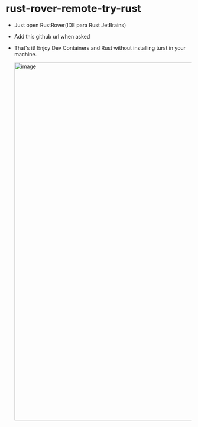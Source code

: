 # rust-rover-remote-try-rust

* Just open RustRover(IDE para Rust JetBrains)
* Add this github url when asked
* That's it! Enjoy Dev Containers and Rust without installing turst in your machine.

  <img width="966" alt="image" src="https://github.com/eleiva/rust-rover-remote-try-rust/assets/889387/1d24c61d-e352-4ed3-a89b-36506aa6bf17">


